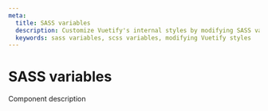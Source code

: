 ```yaml
---
meta:
  title: SASS variables
  description: Customize Vuetify's internal styles by modifying SASS variables.
  keywords: sass variables, scss variables, modifying Vuetify styles
---
```


# SASS variables
Component description

<entry-ad />

<backmatter />
